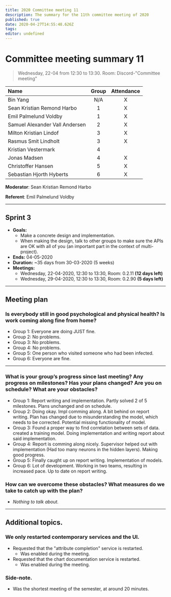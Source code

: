 ```yaml
---
title: 2020 Committee meeting 11
description: The summary for the 11th committee meeting of 2020
published: true
date: 2020-04-27T14:55:48.626Z
tags: 
editor: undefined
---
```


# Committee meeting summary 11

> Wednesday, 22-04 from 12:30 to 13:30. Room: Discord-"Committee meeting"

| Name                            | Group | Attendance |
| :------------------------------ | :---: | :--------: |
| Bin Yang                        |  N/A  |     X      |
| Sean Kristian Remond Harbo      |   1   |     X      |
| Emil Palmelund Voldby           |   1   |     X      |
| Samuel Alexander Vall  Andersen |   2   |     X      |
| Milton Kristian Lindof          |   3   |     X      |
| Rasmus Smit Lindholt            |   3   |     X      |
| Kristian Vestermark             |   4   |            |
| Jonas Madsen                    |   4   |     X      |
| Christoffer Hansen              |   5   |     X      |
| Sebastian Hjorth Hyberts        |   6   |     X      |

**Moderator**: Sean Kristian Remond Harbo

**Referent**: Emil Palmelund Voldby

****

## Sprint 3

- **Goals:**
  * Make a concrete design and implementation.
  * When making the design, talk to other groups to make sure the APIs are OK with all of you (an important part in the context of multi-project).
- **Ends:** 04-05-2020
- **Duration:** ~35 days from 30-03-2020 (5 weeks)
- **Meetings:**
  * Wednesday, 22-04-2020, 12:30 to 13:30, Room: 0.2.11 **(12 days left)**
  * Wednesday, 29-04-2020, 12:30 to 13:30, Room: 0.2.90 **(5 days left)**

****

## Meeting plan

### Is everybody still in good psychological and physical health? Is work coming along fine from home? ###

- Group 1: Everyone are doing JUST fine.
- Group 2: No problems.
- Group 3: No problems.
- Group 4: No problems.
- Group 5: One person who visited someone who had been infected.
- Group 6: Everyone are fine.

****

### What is your group’s progress since last meeting? Any progress on milestones? Has your plans changed? Are you on schedule? What are your obstacles?

- Group 1: Report writing and implementation. Partly solved 2 of 5 milestones. Plans unchanged and on schedule.
- Group 2: Doing okay. Impl comming along. A bit behind on report writing. Plan has changed due to misunderstanding the model, which needs to be corrected. Potential missing functionality of model.
- Group 3: Found a proper way to find correlation between sets of data. created a training model. Doing implementation and writing report about said implementation.
- Group 4: Report is comming along nicely. Supervisor helped out with implementation (Had too many neurons in the hidden layers). Making good progress.
- Group 5: Finally caught up on report writing. Implementation of models.
- Group 6: Lot of development. Working in two teams, resulting in increased pace. Up to date on report writing. 

### How can we overcome these obstacles? What measures do we take to catch up with the plan?

- *Nothing to talk about.*

****

## Additional topics.

### We only restarted contemporary services and the UI.
 - Requested that the "attribute completion" service is restarted.
    - Was enabled during the meeting.
 - Requested that the chart documentation service is restarted.
    - Was enabled during the meeting.

### Side-note.

  - Was the shortest meeting of the semester, at around 20 minutes.
